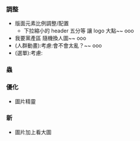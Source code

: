 ### 調整
- 版面元素比例調整/配置
  - 下拉縮小的 header 五分等 讓 logo 大點~~ ooo
- 我要黨產區 隨機換人圖~~ ooo
- (人群動畫):考慮:會不會太亂？~~ ooo
- (選單):考慮:

### 蟲

### 優化
- 圖片精靈

### 新
- 圖片加上看大圖 

